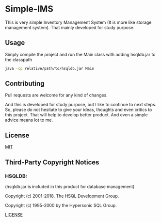 # Simple-IMS
This is very simple Inventory Management System (It is more like storage management system). That mainly developed for study purpose.

## Usage
Simply compile the project and run the Main class with adding hsqldb.jar to the classpath
```bash
java -cp relative/path/to/hsqldb.jar Main
```
## Contributing
Pull requests are welcome for any kind of changes.

And this is developed for study purpose, but I like to continue to next steps. So, please do not hesitate to give your ideas, thoughts and even critics to this project. That will help to develop better product. And even a simple advice means lot to me.

## License
[MIT](https://github.com/vikumDheemantha/Simple-IMS/blob/master/LICENSE)

## Third-Party Copyright Notices
### HSQLDB:
(hsqldb.jar is included in this product for database management)

Copyright (c) 2001-2018, The HSQL Development Group.

Copyright (c) 1995-2000 by the Hypersonic SQL Group.

[LICENSE](http://hsqldb.org/web/hsqlLicense.html)
